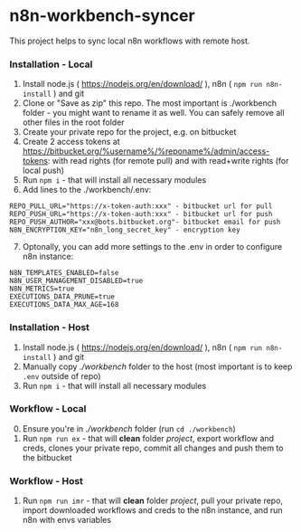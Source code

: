 # n8n-workbench-syncer
This project helps to sync local n8n workflows with remote host.

### Installation - Local

1. Install node.js ( https://nodejs.org/en/download/ ), n8n ( `npm run n8n-install` ) and git
2. Clone or "Save as zip" this repo. The most important is ./workbench folder - you might want to rename it as well. You can safely remove all other files in the root folder
3. Create your private repo for the project, e.g. on bitbucket 
4. Create 2 access tokens at https://bitbucket.org/%username%/%reponame%/admin/access-tokens: with read rights (for remote pull) and with read+write rights (for local push) 
5. Run `npm i` - that will install all necessary modules
6. Add lines to the ./workbench/.env: 
```
REPO_PULL_URL="https://x-token-auth:xxx" - bitbucket url for pull
REPO_PUSH_URL="https://x-token-auth:xxx" - bitbucket url for push
REPO_PUSH_AUTHOR="xxx@bots.bitbucket.org"- bitbucket email for push
N8N_ENCRYPTION_KEY="n8n_long_secret_key" - encryption key
```
7. Optonally, you can add more settings to the .env in order to configure n8n instance:
```
N8N_TEMPLATES_ENABLED=false
N8N_USER_MANAGEMENT_DISABLED=true
N8N_METRICS=true
EXECUTIONS_DATA_PRUNE=true
EXECUTIONS_DATA_MAX_AGE=168
```

### Installation - Host
1. Install node.js ( https://nodejs.org/en/download/ ), n8n ( `npm run n8n-install` ) and git
2. Manually copy *./workbench* folder to the host (most important is to keep `.env` outside of repo)
3. Run `npm i` - that will install all necessary modules

### Workflow - Local
0. Ensure you're in *./workbench* folder (run `cd ./workbench`) 
1. Run `npm run ex` - that will **clean** folder *project*, export workflow and creds, clones your private repo, commit all changes and push them to the bitbucket

### Workflow - Host
1. Run `npm run imr` - that will **clean** folder *project*, pull your private repo, import downloaded workflows and creds to the n8n instance, and run n8n with envs variables
